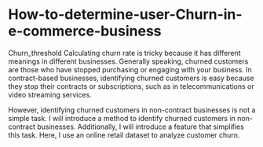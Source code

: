 # How-to-determine-user-Churn-in-e-commerce-business
Churn_threshold
Calculating churn rate is tricky because it has different meanings in different businesses. Generally speaking, churned customers are those who have stopped purchasing or engaging with your business. In contract-based businesses, identifying churned customers is easy because they stop their contracts or subscriptions, such as in telecommunications or video streaming services.

However, identifying churned customers in non-contract businesses is not a simple task.  I will introduce a method to identify churned customers in non-contract businesses. Additionally, I will introduce a feature that simplifies this task. Here, I use an online retail dataset to analyze customer churn.
